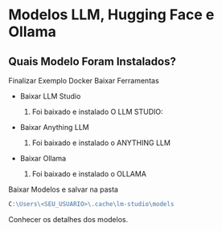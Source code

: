 # Modelos LLM, Hugging Face e Ollama
## Quais Modelo Foram Instalados?
    

Finalizar Exemplo Docker
Baixar Ferramentas
- Baixar LLM Studio
    1. Foi baixado e instalado O LLM STUDIO:

- Baixar Anything LLM
    1. Foi baixado e instalado  o ANYTHING LLM
- Baixar Ollama
    1. Foi baixado e instalado o OLLAMA

Baixar Modelos e salvar na pasta
```d
C:\Users\<SEU_USUARIO>\.cache\lm-studio\models
```

Conhecer os detalhes dos modelos.